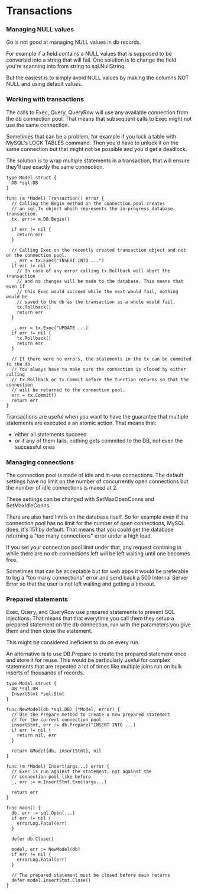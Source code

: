 # Transactions

### Managing NULL values

Go is not good at managing NULL values in db records.

For example if a field contains a NULL values that is supposed to be converted
into a string that will fail. One solution is to change the field you're
scanning into from string to sql.NullString.

But the easiest is to simply avoid NULL values by making the columns NOT NULL
and using default values.


### Working with transactions

The calls to Exec, Query, QueryRow will use any available connection from the db
connection pool. That means that subsequent calls to Exec might not use the same
connection.

Sometimes that can be a problem, for example if you lock a table with MySQL's
LOCK TABLES command. Then you'd have to unlock it on the same connection but
that might not be possible and you'd get a deadlock.

The solution is to wrap multiple statements in a transaction, that will ensure
they'll use exactly the same connection.

```
type Model struct {
  DB *sql.DB
}

func (m *Model) Transaction() error {
  // Calling the Begin method on the connection pool creates
  // an sql.Tx object which represents the in-progress database transaction.
  tx, err:= m.DB.Begin()

  if err != nil {
    return err
  }

  // Calling Exec on the recently created transaction object and not on the connection pool.
  _, err = tx.Exec("INSERT INTO ...")
  if err != nil {
    // In case of any error calling tx.Rollback will abort the transaction
    // and no changes will be made to the database. This means that even if
    // this Exec would succeed while the next would fail, nothing would be
    // saved to the db as the transaction as a whole would fail.
    tx.Rollback()
    return err
  }

  _, err = tx.Exec("UPDATE ...)
  if err != nil {
    tx.Rollback()
    return err
  }

  // If there were no errors, the statements in the tx can be commited to the db.
  // You always have to make sure the connection is closed by either calling
  // tx.Rollback or tx.Commit before the function returns so that the connection
  // will be returned to the connection pool.
  err = tx.Commit()
  return err
}
```

Transactions are useful when you want to have the guarantee that multiple
statements are executed a an atomic action. That means that:
- either all statements succeed
- or if any of them fails, nothing gets commited to the DB, not even the
  successful ones


### Managing connections

The connection pool is made of idle and in-use connections. The default settings
have no limit on the number of concurrently open connections but the number of
idle connections is maxed at 2.

These settings can be changed with SetMaxOpenConns and SetMaxIdleConns.

There are also hard limits on the database itself. So for example even if the
connection pool has no limit for the number of open connections, MySQL does,
it's 151 by default. That means that you could get the database returning a "too
many connections" error under a high load.

If you set your connection pool limit under that, any request comming in while
there are no db connections left will be left waiting until one becomes free.

Sometimes that can be acceptable but for web apps it would be preferable to log
a "too many connections" error and send back a 500 Internal Server Error so that
the user is not left waiting and getting a timeout.

### Prepared statements

Exec, Query, and QueryRow use prepared statements to prevent SQL injections.
That means that that everytime you call them they setup a prepared statement on
the db connection, run with the parameters you give them and then close the
statement.

This might be considered ineficient to do on every run.

An alternative is to use DB.Prepare to create the prepared statement once and
store it for reuse. This would be particularly useful for complex statements
that are repeated a lot of times like multiple joins run on bulk inserts of
thousands of records.

```
type Model struct {
  DB *sql.DB
  InsertStmt *sql.Stmt
}

func NewModel(db *sql.DB) (*Model, error) {
  // Use the Prepare method to create a new prepared statement
  // for the current connection pool
  insertStmt, err := db.Prepare("INSERT INTO ...)
  if err != nil {
    return nil, err
  }

  return &Model{db, insertStmt}, nil
}

func (m *Model) Insert(args...) error {
  // Exec is run against the statement, not against the
  // connection pool like before
  _, err := m.InsertStmt.Exec(args...)

  return err
}

func main() {
  db, err := sql.Open(...)
  if err != nil {
    errorLog.Fatal(err)
  }

  defer db.Close()

  model, err := NewModel(db)
  if err != nil {
    errorLog.Fatal(err)
  }

  // The prepared statement must be closed before main returns
  defer model.InsertStmt.Close()
}
```
